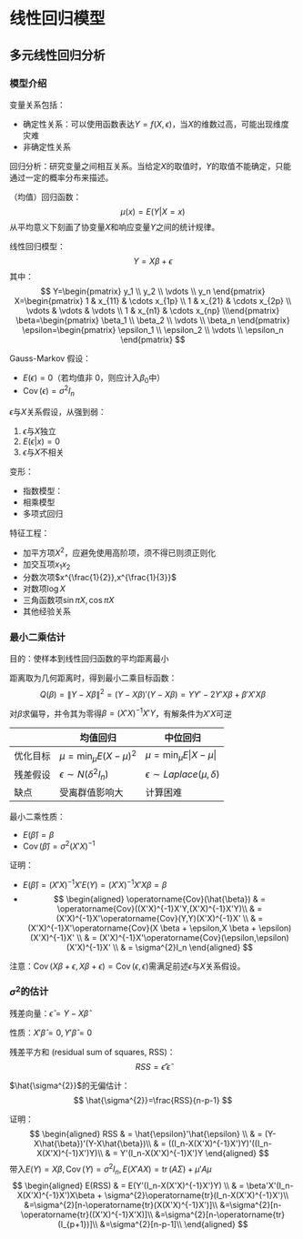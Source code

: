 # 线性回归模型

## 多元线性回归分析

### 模型介绍

变量关系包括：

+ 确定性关系：可以使用函数表达$Y=f(X,\epsilon)$，当$X$的维数过高，可能出现维度灾难
+ 非确定性关系

回归分析：研究变量之间相互关系。当给定$X$的取值时，$Y$的取值不能确定，只能通过一定的概率分布来描述。

（均值）回归函数：$$\mu(x) = E(Y|X = x)$$从平均意义下刻画了协变量$X$和响应变量$Y$之间的统计规律。

线性回归模型：
$$
 Y=X \beta + \epsilon
$$
其中：
$$
 Y=\begin{pmatrix} y_1 \\ y_2 \\ \vdots \\ y_n \end{pmatrix}
 X=\begin{pmatrix} 1 & x_{11} & \cdots x_{1p} \\  1 & x_{21} & \cdots x_{2p} \\ \vdots & \vdots & \vdots \\ 1 & x_{n1} & \cdots x_{np}  \\\end{pmatrix}
 \beta=\begin{pmatrix} \beta_1 \\ \beta_2 \\ \vdots \\ \beta_n \end{pmatrix}
 \epsilon=\begin{pmatrix} \epsilon_1 \\ \epsilon_2 \\ \vdots \\ \epsilon_n \end{pmatrix}
$$

Gauss-Markov 假设：

+ $E(\epsilon)=0$（若均值非 0，则应计入$\beta_0$中）
+ $\operatorname{Cov}(\epsilon)=\sigma^2 I_n$

$\epsilon$与$X$关系假设，从强到弱：

1. $\epsilon$与$X$独立
2. $E(\epsilon|x)=0$
3. $\epsilon$与$X$不相关

变形：

+ 指数模型：
+ 相乘模型
+ 多项式回归

特征工程：

+ 加平方项$X^{2}$，应避免使用高阶项，须不得已则须正则化
+ 加交互项$x_1x_2$
+ 分数次项$x^{\frac{1}{2}},x^{\frac{1}{3}}$
+ 对数项$\log X$
+ 三角函数项$\sin \pi X,\cos \pi X$
+ 其他经验关系

### 最小二乘估计

目的：使样本到线性回归函数的平均距离最小

距离取为几何距离时，得到最小二乘目标函数：
$$
Q(\beta)=\|Y-X \beta\|^{2} = (Y-X \beta)'(Y-X \beta)=YY'-2Y'X\beta+\beta'X'X\beta
$$

对$\beta$求偏导，并令其为零得$\beta=(X'X)^{-1}X'Y$，有解条件为$X'X$可逆

| |均值回归|中位回归|
|----|----|----|
|优化目标|$\mu =\min_{\mu}E(X-\mu)^{2}$|$\mu =\min_{\mu}E\left\vert X-\mu \right\vert$|
|残差假设|$\epsilon \sim  N(\delta^{2}I_n)$|$\epsilon \sim Laplace(\mu,\delta)$|
|缺点|受离群值影响大|计算困难|

最小二乘性质：

+ $E(\hat{\beta})=\beta$
+ $\operatorname{Cov}(\hat{\beta})=\sigma^{2}(X'X)^{-1}$

证明：

+ $E(\hat{\beta})=(X'X)^{-1}X'E(Y)=(X'X)^{-1}X'X\beta=\beta$
+ $$
\begin{aligned}
\operatorname{Cov}(\hat{\beta}) & = \operatorname{Cov}((X'X)^{-1}X'Y,(X'X)^{-1}X'Y)\\
& = (X'X)^{-1}X'\operatorname{Cov}(Y,Y)(X'X)^{-1}X' \\
& = (X'X)^{-1}X'\operatorname{Cov}(X \beta + \epsilon,X \beta + \epsilon)(X'X)^{-1}X' \\
& = (X'X)^{-1}X'\operatorname{Cov}(\epsilon,\epsilon)(X'X)^{-1}X' \\
& = \sigma^{2}I_n
\end{aligned}
$$

注意：$\operatorname{Cov}(X \beta + \epsilon,X \beta + \epsilon)=\operatorname{Cov}(\epsilon,\epsilon)$需满足前述$\epsilon$与$X$关系假设。

### $\sigma^{2}$的估计

残差向量：$\hat{\epsilon}=Y-X\hat{\beta}$

性质：$X'\hat{\beta}=0,Y'\hat{\beta}=0$

残差平方和 (residual sum of squares, RSS)：
$$RSS=\hat{\epsilon}'\hat{\epsilon}$$

$\hat{\sigma^{2}}$的无偏估计：
$$
\hat{\sigma^{2}}=\frac{RSS}{n-p-1}
$$

证明：
$$
\begin{aligned}
RSS & = \hat{\epsilon}'\hat{\epsilon}  \\
& = (Y-X\hat{\beta})'(Y-X\hat{\beta})\\
& = ((I_n-X(X'X)^{-1}X')Y)'((I_n-X(X'X)^{-1}X')Y)\\
& = Y'(I_n-X(X'X)^{-1}X')Y
\end{aligned}
$$
带入$E(Y)=X\beta,\operatorname{Cov}(Y)=\sigma^{2}I_n,E(X'AX)=\operatorname{tr}(A\Sigma)+\mu'A\mu$
$$
\begin{aligned}
E(RSS) & = E(Y'(I_n-X(X'X)^{-1}X')Y) \\
 & = \beta'X'(I_n-X(X'X)^{-1}X')X\beta + \sigma^{2}\operatorname{tr}(I_n-X(X'X)^{-1}X')\\
 &=\sigma^{2}[n-\operatorname{tr}(X(X'X)^{-1}X')]\\
 &=\sigma^{2}[n-\operatorname{tr}((X'X)^{-1}X'X)]\\
 &=\sigma^{2}[n-\operatorname{tr}(I_{p+1})]\\
 &=\sigma^{2}[n-p-1]\\
\end{aligned}
$$
